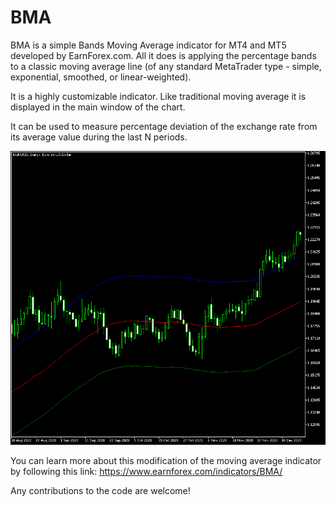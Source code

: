 # BMA

BMA is a simple Bands Moving Average indicator for MT4 and MT5 developed by EarnForex.com. All it does is applying the percentage bands to a classic moving average line (of any standard MetaTrader type - simple, exponential, smoothed, or linear-weighted).

It is a highly customizable indicator. Like traditional moving average it is displayed in the main window of the chart.

It can be used to measure percentage deviation of the exchange rate from its average value during the last N periods.

![This band moving average applies a 2% difference boundaries to the simple moving average on the daily chart of the EUR/USD currency pair](https://github.com/EarnForex/BMA/blob/main/README_Images/bma-band-moving-average-indicator-mt4-mt5.png)

You can learn more about this modification of the moving average indicator by following this link:
https://www.earnforex.com/indicators/BMA/

Any contributions to the code are welcome!
